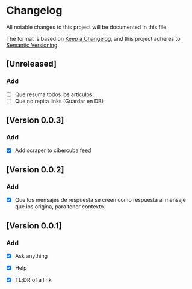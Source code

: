 # Changelog
All notable changes to this project will be documented in this file.

The format is based on [Keep a Changelog][], and this project adheres to
[Semantic Versioning][].

## [Unreleased]
### Add
- [ ] Que resuma todos los artículos.
- [ ] Que no repita links (Guardar en DB)

## [Version 0.0.3]
### Add
- [x] Add scraper to cibercuba feed

## [Version 0.0.2]
### Add
- [x] Que los mensajes de respuesta se creen como respuesta al mensaje que
los origina, para tener contexto.

## [Version 0.0.1]
### Add
- [x] Ask anything
- [x] Help
- [x] TL;DR of a link

  [Keep a Changelog]: https://keepachangelog.com/en/1.0.0/
  [Semantic Versioning]: https://semver.org/spec/v2.0.0.html
